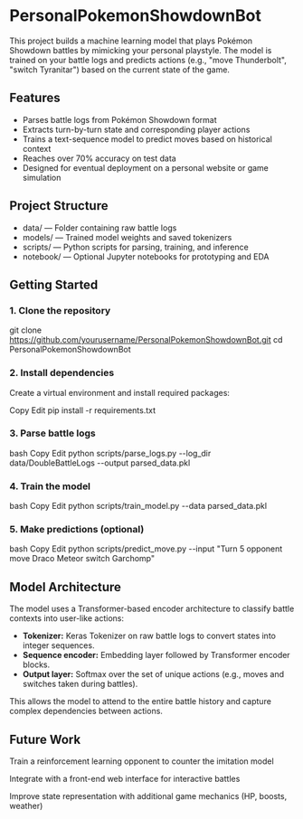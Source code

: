 # PersonalPokemonShowdownBot
This project builds a machine learning model that plays Pokémon Showdown battles by mimicking your personal playstyle. The model is trained on your battle logs and predicts actions (e.g., "move Thunderbolt", "switch Tyranitar") based on the current state of the game.
## Features

- Parses battle logs from Pokémon Showdown format
- Extracts turn-by-turn state and corresponding player actions
- Trains a text-sequence model to predict moves based on historical context
- Reaches over 70% accuracy on test data
- Designed for eventual deployment on a personal website or game simulation

## Project Structure

- data/ — Folder containing raw battle logs
- models/ — Trained model weights and saved tokenizers
- scripts/ — Python scripts for parsing, training, and inference
- notebook/ — Optional Jupyter notebooks for prototyping and EDA

## Getting Started

### 1. Clone the repository

git clone https://github.com/yourusername/PersonalPokemonShowdownBot.git
cd PersonalPokemonShowdownBot

### 2. Install dependencies
Create a virtual environment and install required packages:

Copy
Edit
pip install -r requirements.txt

### 3. Parse battle logs
bash
Copy
Edit
python scripts/parse_logs.py --log_dir data/DoubleBattleLogs --output parsed_data.pkl

### 4. Train the model
bash
Copy
Edit
python scripts/train_model.py --data parsed_data.pkl

### 5. Make predictions (optional)
bash
Copy
Edit
python scripts/predict_move.py --input "Turn 5 opponent move Draco Meteor switch Garchomp"

## Model Architecture
The model uses a Transformer-based encoder architecture to classify battle contexts into user-like actions:

- **Tokenizer:** Keras Tokenizer on raw battle logs to convert states into integer sequences.
- **Sequence encoder:** Embedding layer followed by Transformer encoder blocks.
- **Output layer:** Softmax over the set of unique actions (e.g., moves and switches taken during battles).

This allows the model to attend to the entire battle history and capture complex dependencies between actions.

## Future Work
Train a reinforcement learning opponent to counter the imitation model

Integrate with a front-end web interface for interactive battles

Improve state representation with additional game mechanics (HP, boosts, weather)
